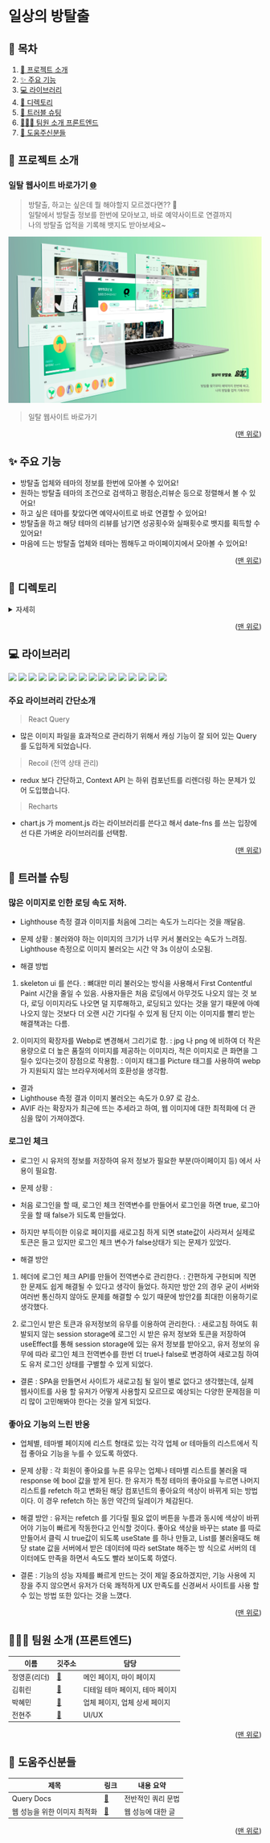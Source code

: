 <a name="Top"></a>

# 일상의 방탈출

## 📑 목차

1. [🚪 프로젝트 소개](#-프로젝트-소개)
2. [✨ 주요 기능](#-주요-기능)
3. [💻 라이브러리](#-라이브러리)
4. [📁 디렉토리](#-디렉토리)
5. [🔫 트러블 슈팅](#-트러블-슈팅)
6. [🧑‍🤝‍🧑 팀원 소개 프론트엔드](#-팀원-소개-프론트엔드)
7. [🙏 도움주신분들](#-도움주신분들)

## 🚪 프로젝트 소개

### 일탈 웹사이트 바로가기 [:globe_with_meridians:](https://il-tal.com/)

> 방탈출, 하고는 싶은데 뭘 해야할지 모르겠다면?? :thinking: <br/>
> 일탈에서 방탈출 정보를 한번에 모아보고, 바로 예약사이트로 연결까지 <br/>
> 나의 방탈출 업적을 기록해 뱃지도 받아보세요~

[![일탈](./src/asset/img/readme.jpg)](https://il-tal.com/)

> 일탈 웹사이트 바로가기

<p align="right">(<a href="#Top">맨 위로</a>)</p>

## ✨ 주요 기능

- 방탈출 업체와 테마의 정보를 한번에 모아볼 수 있어요!
- 원하는 방탈출 테마의 조건으로 검색하고 평점순,리뷰순 등으로 정렬해서 볼 수 있어요!
- 하고 싶은 테마를 찾았다면 예약사이트로 바로 연결할 수 있어요!
- 방탈출을 하고 해당 테마의 리뷰를 남기면 성공횟수와 실패횟수로 뱃지를 획득할 수 있어요!
- 마음에 드는 방탈출 업체와 테마는 찜해두고 마이페이지에서 모아볼 수 있어요!

<p align="right">(<a href="#Top">맨 위로</a>)</p>

## 📁 디렉토리

<details>
  <summary>자세히</summary>

```bash
📦 src
├─ api
├─ asset
│  └─ img
├─ components
│  ├─ company
│  ├─ detailCompany
│  ├─ detailTheme
│  ├─ main
│  │  └─ component
│  ├─ map
│  ├─ modal
│  ├─ mypage
│  │  └─ component
│  ├─ serch
│  ├─ shared
│  └─ theme
├─ header
├─ hooks
├─ page
├─ Router
├─ styles
└─ utils

```

</details>

<p align="right">(<a href="#Top">맨 위로</a>)</p>

## 💻 라이브러리

<!-- React -->

<img src="https://img.shields.io/badge/React-18.2.0-61DAFB?style=for-the-badge&logo=React&logoColor=white"> <!-- Styled-Component --> <img src="https://img.shields.io/badge/styled_components-4.4.2-DB7093?style=for-the-badge&logo=styled-components&logoColor=white"> <!-- Axios --> <img src="https://img.shields.io/badge/Axios-1.1.3-5A29E4?style=for-the-badge&logo=Axios&logoColor=white"> <!--React-Query  --> <img src="https://img.shields.io/badge/React_Query-4.14.5-FF4154?style=for-the-badge&logo=React-Query&logoColor=white"> <!-- React-Hook-Form --><img src="https://img.shields.io/badge/React_Hook_Form-7.39.1-EC5990?style=for-the-badge&logo=React-Hook-Form&logoColor=white"> <!-- date-fns --> <img src="https://img.shields.io/badge/date_fns-2.29.3-5F0733?style=for-the-badge&logo=Clockify&logoColor=white"> <!-- React-Router-Dom --> <img src="https://img.shields.io/badge/React_Router_Dom-6.4.3-CA4245?style=for-the-badge&logo=React-Router&logoColor=white"> <!-- yup --> <img src="https://img.shields.io/badge/yup-0.32.11-6048C3?style=for-the-badge&logo=yup&logoColor=white"> <!-- rc-slider --> <img src="https://img.shields.io/badge/rc_slider-13.1.1-E4637C?style=for-the-badge&logo=Slides&logoColor=white"> <!-- react-kakao-maps-sdk 1.1.5 --> <img src="https://img.shields.io/badge/react_kakao_maps_sdk-1.1.5-FFCD00?style=for-the-badge&logo=Kakao&logoColor=white"> <!-- react-icons 4.6.0 --> <img src="https://img.shields.io/badge/react_icons-4.6.0-111111?style=for-the-badge&logo=Simple-Icons&logoColor=white"> <!-- react-js-pagination ^3.0.3 --> <img src="https://img.shields.io/badge/react_js_pagination-3.0.3-A493E7?style=for-the-badge&logo=Power-Pages&logoColor=white"> <!-- recharts 2.1.16 --> <img src="https://img.shields.io/badge/recharts-2.1.16-88E3CF?style=for-the-badge&logo=Chart.js&logoColor=white"> <!-- recoil ^0.7.6 --> <img src="https://img.shields.io/badge/recoil-0.7.6-3578E5?style=for-the-badge&logo=Coil&logoColor=white"> <!-- sweetalert2 ^11.6.15 --> <img src="https://img.shields.io/badge/sweet_alert_2-11.6.15-A38EBE?style=for-the-badge&logo=SweetAlert2&logoColor=white"> <!-- swiper ^8.4.5 --> <img src="https://img.shields.io/badge/swiper-8.4.5-6332F6?style=for-the-badge&logo=Swiper&logoColor=white">

### 주요 라이브러리 간단소개

  > React Query

  - 많은 이미지 파일을 효과적으로 관리하기 위해서 캐싱 기능이 잘 되어 있는 Query 를 도입하게 되었습니다.

  > Recoil (전역 상태 관리)

  - redux 보다 간단하고, Context API 는 하위 컴포넌트를 리렌더링 하는 문제가 있어 도입했습니다.

  > Recharts

  - chart.js 가 moment.js 라는 라이브러리를 쓴다고 해서 date-fns 를 쓰는 입장에선 다른 가벼운 라이브러리를 선택함.

<p align="right">(<a href="#Top">맨 위로</a>)</p>

## 🔫 트러블 슈팅

### 많은 이미지로 인한 로딩 속도 저하.

- Lighthouse 측정 결과 이미지를 처음에 그리는 속도가 느리다는 것을 깨달음.

- 문제 상황 :
  불러와야 하는 이미지의 크기가 너무 커서 불러오는 속도가 느려짐. Lighthouse 측정으로 이미지 불러오는 시간 약 3s 이상이 소모됨.

- 해결 방법

1. skeleton ui 를 쓴다.
   : 뼈대만 미리 불러오는 방식을 사용해서 First Contentful Paint 시간을 줄일 수 있음.
   사용자들은 처음 로딩에서 아무것도 나오지 않는 것 보다, 로딩 이미지라도 나오면 덜 지루해하고,
   로딩되고 있다는 것을 알기 때문에 아예 나오지 않는 것보다 더 오랜 시간 기다릴 수 있게 됨
   단지 이는 이미지를 빨리 받는 해결책과는 다름.

2. 이미지의 확장자를 Webp로 변경해서 그리기로 함.
   : jpg 나 png 에 비하여 더 작은 용량으로 더 높은 품질의 이미지를 제공하는 이미지라,
   적은 이미지로 큰 화면을 그릴수 있다는것이 장점으로 작용함.
   : 이미지 태그를 Picture 태그를 사용하여 webp 가 지원되지 않는 브라우저에서의 호환성을 생각함.

- 결과
- Lighthouse 측정 결과 이미지 불러오는 속도가 0.97 로 감소.
- AVIF 라는 확장자가 최근에 뜨는 추세라고 하여, 웹 이미지에 대한 최적화에 더 관심을 많이 가져야겠다.

### 로그인 체크

- 로그인 시 유저의 정보를 저장하여 유저 정보가 필요한 부분(마이페이지 등) 에서 사용이 필요함.

- 문제 상황 :
- 처음 로그인을 할 때, 로그인 체크 전역변수를 만들어서 로그인을 하면 true, 로그아웃을 할 때 false가 되도록 만들었다.
- 하지만 부득이한 이유로 페이지를 새로고침 하게 되면 state값이 사라져서 실제로 토큰은 들고 있지만 로그인 체크 변수가 false상태가 되는 문제가 있었다.

- 해결 방안

1. 헤더에 로그인 체크 API를 만들어 전역변수로 관리한다.
: 간편하게 구현되며 직면한 문제도 쉽게 해결될 수 있다고 생각이 들었다. 하지만 방안 2의 경우 굳이 서버와 여러번 통신하지 않아도 문제를 해결할 수 있기 때문에 방안2를 최대한 이용하기로 생각했다.

2. 로그인시 받은 토큰과 유저정보의 유무를 이용하여 관리한다.
: 새로고침 하여도 휘발되지 않는 session storage에 로그인 시 받은 유저 정보와 토큰을 저장하여 useEffect를 통해 session storage에 있는 유저 정보를 받아오고, 유저 정보의 유무에 따라 로그인 체크 전역변수를 한번 더 true나 false로 변경하여 새로고침 하여도 유저 로그인 상태를 구별할 수 있게 되었다.

- 결론 
: SPA을 만들면서 사이트가 새로고침 될 일이 별로 없다고 생각했는데, 실제 웹사이트를 사용 할 유저가 어떻게 사용할지 모르므로 예상되는 다양한 문제점을 미리 많이 고민해봐야 한다는 것을 알게 되었다.

### 좋아요 기능의 느린 반응

- 업체별, 테마별 페이지에 리스트 형태로 있는 각각 업체 or 테마들의 리스트에서 직접 좋아요 기능을 누를 수 있도록 하였다.

- 문제 상황
: 각 회원이 좋아요를 누른 유무는 업체나 테마별 리스트를 불러올 때 response 에 bool 값을 받게 된다.
한 유저가 특정 테마의 좋아요를 누르면 나머지 리스트를 refetch 하고 변화된 해당 컴포넌트의 좋아요의 색상이 바뀌게 되는 방법이다.
이 경우 refetch 하는 동안 약간의 딜레이가 체감된다.

- 해결 방안 
: 유저는 refetch 를 기다릴 필요 없이 버튼을 누름과 동시에 색상이 바뀌어야 기능이 빠르게 작동한다고 인식할 것이다. 
좋아요 색상을 바꾸는 state 를 따로 만들어서 클릭 시 true값이 되도록 useState 를 하나 만들고, List를 불러올때도 해당 state 값을 서버에서 받은 데이터에 따라 setState 해주는 방 식으로 서버의 데이터에도 만족을 하면서 속도도 빨라 보이도록 하였다.

- 결론
: 기능의 성능 자체를 빠르게 만드는 것이 제일 중요하겠지만, 기능 사용에 지장을 주지 않으면서 유저가 더욱 쾌적하게 UX 만족도를 신경써서 사이트를 사용 할 수 있는 방법 또한 있다는 것을 느꼈다.

<p align="right">(<a href="#Top">맨 위로</a>)</p>

## 🧑‍🤝‍🧑 팀원 소개 (프론트엔드)

| 이름         | 깃주소                                  | 담당                            |
| ------------ | --------------------------------------- | ------------------------------- |
| 정영훈(리더) | [:link:](https://github.com/clorose)    | 메인 페이지, 마이 페이지        |
| 김휘린       | [:link:](https://github.com/Hwirin-Kim) | 디테일 테마 페이지, 테마 페이지 |
| 박혜민       | [:link:](https://github.com/hyemin0901) | 업체 페이지, 업체 상세 페이지   |
| 전현주       | [:link:]()                              | UI/UX                           |

<p align="right">(<a href="#Top">맨 위로</a>)</p>

## 🙏 도움주신분들

| 제목                         | 링크                                                        | 내용 요약          |
| ---------------------------- | ----------------------------------------------------------- | ------------------ |
| Query Docs                   | [:link:](https://tanstack.com/query/v4/docs/react/overview) | 전반적인 쿼리 문법 |
| 웹 성능을 위한 이미지 최적화 | [:link:](https://bit.ly/3Wo9qG1)                                    | 웹 성능에 대한 글  |

<p align="right">(<a href="#Top">맨 위로</a>)</p>
